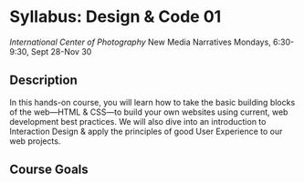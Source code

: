 # Syllabus: Design &amp; Code 01

*International Center of Photography*
New Media Narratives
Mondays, 6:30-9:30, Sept 28-Nov 30


## Description

In this hands-on course, you will learn how to take the basic building blocks of the web&mdash;HTML &amp; CSS&mdash;to build your own websites using current, web development best practices. We will also dive into an introduction to Interaction Design &amp; apply the principles of good User Experience to our web projects.


## Course Goals
